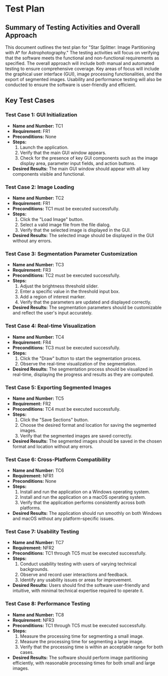 # Test Plan

## Summary of Testing Activities and Overall Approach
This document outlines the test plan for "Star Splitter: Image Partitioning with A* for Astrophotography." The testing activities will focus on verifying that the software meets the functional and non-functional requirements as specified. The overall approach will include both manual and automated testing to ensure comprehensive coverage. Key areas of focus will include the graphical user interface (GUI), image processing functionalities, and the export of segmented images. Usability and performance testing will also be conducted to ensure the software is user-friendly and efficient.

## Key Test Cases

### Test Case 1: GUI Initialization
- **Name and Number:** TC1
- **Requirement:** FR1
- **Preconditions:** None
- **Steps:**
  1. Launch the application.
  2. Verify that the main GUI window appears.
  3. Check for the presence of key GUI components such as the image display area, parameter input fields, and action buttons.
- **Desired Results:** The main GUI window should appear with all key components visible and functional.

### Test Case 2: Image Loading
- **Name and Number:** TC2
- **Requirement:** FR1
- **Preconditions:** TC1 must be executed successfully.
- **Steps:**
  1. Click the "Load Image" button.
  2. Select a valid image file from the file dialog.
  3. Verify that the selected image is displayed in the GUI.
- **Desired Results:** The selected image should be displayed in the GUI without any errors.

### Test Case 3: Segmentation Parameter Customization
- **Name and Number:** TC3
- **Requirement:** FR3
- **Preconditions:** TC2 must be executed successfully.
- **Steps:**
  1. Adjust the brightness threshold slider.
  2. Enter a specific value in the threshold input box.
  3. Add a region of interest marker.
  4. Verify that the parameters are updated and displayed correctly.
- **Desired Results:** The segmentation parameters should be customizable and reflect the user's input accurately.

### Test Case 4: Real-time Visualization
- **Name and Number:** TC4
- **Requirement:** FR4
- **Preconditions:** TC3 must be executed successfully.
- **Steps:**
  1. Click the "Draw" button to start the segmentation process.
  2. Observe the real-time visualization of the segmentation.
- **Desired Results:** The segmentation process should be visualized in real-time, displaying the progress and results as they are computed.

### Test Case 5: Exporting Segmented Images
- **Name and Number:** TC5
- **Requirement:** FR2
- **Preconditions:** TC4 must be executed successfully.
- **Steps:**
  1. Click the "Save Sections" button.
  2. Choose the desired format and location for saving the segmented images.
  3. Verify that the segmented images are saved correctly.
- **Desired Results:** The segmented images should be saved in the chosen format and location without any errors.

### Test Case 6: Cross-Platform Compatibility
- **Name and Number:** TC6
- **Requirement:** NFR1
- **Preconditions:** None
- **Steps:**
  1. Install and run the application on a Windows operating system.
  2. Install and run the application on a macOS operating system.
  3. Verify that the application performs consistently across both platforms.
- **Desired Results:** The application should run smoothly on both Windows and macOS without any platform-specific issues.

### Test Case 7: Usability Testing
- **Name and Number:** TC7
- **Requirement:** NFR2
- **Preconditions:** TC1 through TC5 must be executed successfully.
- **Steps:**
  1. Conduct usability testing with users of varying technical backgrounds.
  2. Observe and record user interactions and feedback.
  3. Identify any usability issues or areas for improvement.
- **Desired Results:** Users should find the software user-friendly and intuitive, with minimal technical expertise required to operate it.

### Test Case 8: Performance Testing
- **Name and Number:** TC8
- **Requirement:** NFR3
- **Preconditions:** TC1 through TC5 must be executed successfully.
- **Steps:**
  1. Measure the processing time for segmenting a small image.
  2. Measure the processing time for segmenting a large image.
  3. Verify that the processing time is within an acceptable range for both cases.
- **Desired Results:** The software should perform image partitioning efficiently, with reasonable processing times for both small and large images.

